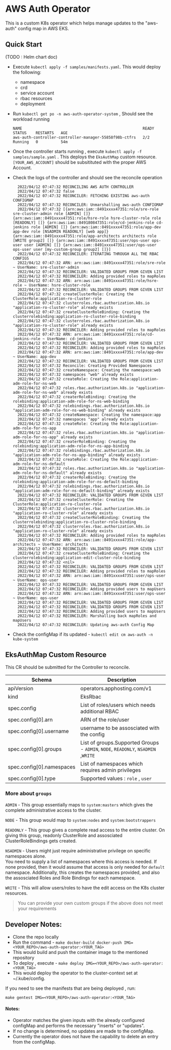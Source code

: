 # AWS Auth Operator

This is a custom K8s operator which helps manage updates to the "aws-auth" config map in AWS EKS.


## Quick Start
(TODO : Helm chart doc)
- Execute `kubectl apply -f samples/manifests.yaml`. This would deploy the following:
  - namespace
  - crd
  - service account
  - rbac resources
  - deployment
- Run `kubectl get po -n aws-auth-operator-system` , Should see the workload running
    
    ```
    NAME                                                     READY   STATUS    RESTARTS   AGE
    aws-auth-controller-controller-manager-55858f98b-ctfrs   2/2     Running   0          54m

    ```

- Once the controller starts running , execute `kubectl apply -f samples/sample.yaml` . This deploys the `EksAuthMap` custom resource. `[YOUR_AWS_ACCOUNT]` should be subsitituted with the proper AWS Account.
- Check the logs of the controller and should see the reconcile operation

  ```
    2022/04/12 07:47:32 RECONCILING AWS AUTH CONTROLLER
    2022/04/12 07:47:32 false
    2022/04/12 07:47:32 RECONCILER: FETCHING EXISTING aws-auth CONFIGMAP
    2022/04/12 07:47:32 RECONCILER: Unmarshalling aws-auth CONFIGMAP
    2022/04/12 07:47:32 [{arn:aws:iam::8491xxxx47351:role/sre-role sre-cluster-admin role [ADMIN] []} {arn:aws:iam::8491xxxx47351:role/hsre-role hsre-cluster-role role [READONLY] []} {arn:aws:iam::849180847351:role/cd-jenkins-role cd-jenkins role [ADMIN] []} {arn:aws:iam::8491xxxx47351:role/app-dev app-dev role [NSADMIN READONLY] [web app]} {arn:aws:iam::8491xxxx47351:role/app-architects architects role [WRITE group2] []} {arn:aws:iam::8491xxxx47351:user/ops-user ops-user user [ADMIN] []} {arn:aws:iam::8491xxxx47351:user/ops-user ops-user user [my-custom-group group2] []}]
    2022/04/12 07:47:32 RECONCILER: ITERATING THROUGH ALL THE RBAC CONFIGS
    2022/04/12 07:47:32 ARN: arn:aws:iam::8491xxxx47351:role/sre-role ~ UserName: sre-cluster-admin
    2022/04/12 07:47:32 RECONCILER: VALIDATED GROUPS FROM GIVEN LIST
    2022/04/12 07:47:32 RECONCILER: Adding provided roles to mapRoles
    2022/04/12 07:47:32 ARN: arn:aws:iam::8491xxxx47351:role/hsre-role ~ UserName: hsre-cluster-role
    2022/04/12 07:47:32 RECONCILER: VALIDATED GROUPS FROM GIVEN LIST
    2022/04/12 07:47:32 createClusterRole: Creating the ClusterRole:application-ro-cluster-role
    2022/04/12 07:47:32 clusterroles.rbac.authorization.k8s.io "application-ro-cluster-role" already exists
    2022/04/12 07:47:32 createClusterRoleBinding: Creating the clusterrolebinding:application-ro-cluster-role-binding
    2022/04/12 07:47:32 clusterroles.rbac.authorization.k8s.io "application-ro-cluster-role" already exists
    2022/04/12 07:47:32 RECONCILER: Adding provided roles to mapRoles
    2022/04/12 07:47:32 ARN: arn:aws:iam::8491xxxx47351:role/cd-jenkins-role ~ UserName: cd-jenkins
    2022/04/12 07:47:32 RECONCILER: VALIDATED GROUPS FROM GIVEN LIST
    2022/04/12 07:47:32 RECONCILER: Adding provided roles to mapRoles
    2022/04/12 07:47:32 ARN: arn:aws:iam::8491xxxx47351:role/app-dev ~ UserName: app-dev
    2022/04/12 07:47:32 RECONCILER: VALIDATED GROUPS FROM GIVEN LIST
    2022/04/12 07:47:32 Reconcile: Creating Provided Namespaces
    2022/04/12 07:47:32 createNamespace: Creating the namespace:web
    2022/04/12 07:47:32 namespaces "web" already exists
    2022/04/12 07:47:32 createRole: Creating the Role:application-adm-role-for-ns-web
    2022/04/12 07:47:32 roles.rbac.authorization.k8s.io "application-adm-role-for-ns-web" already exists
    2022/04/12 07:47:32 createrRoleBinding: Creating the rolebinding:application-adm-role-for-ns-web-binding
    2022/04/12 07:47:32 rolebindings.rbac.authorization.k8s.io "application-adm-role-for-ns-web-binding" already exists
    2022/04/12 07:47:32 createNamespace: Creating the namespace:app
    2022/04/12 07:47:32 namespaces "app" already exists
    2022/04/12 07:47:32 createRole: Creating the Role:application-adm-role-for-ns-app
    2022/04/12 07:47:32 roles.rbac.authorization.k8s.io "application-adm-role-for-ns-app" already exists
    2022/04/12 07:47:32 createrRoleBinding: Creating the rolebinding:application-adm-role-for-ns-app-binding
    2022/04/12 07:47:32 rolebindings.rbac.authorization.k8s.io "application-adm-role-for-ns-app-binding" already exists
    2022/04/12 07:47:32 createRole: Creating the Role:application-adm-role-for-ns-default
    2022/04/12 07:47:32 roles.rbac.authorization.k8s.io "application-adm-role-for-ns-default" already exists
    2022/04/12 07:47:32 createrRoleBinding: Creating the rolebinding:application-adm-role-for-ns-default-binding
    2022/04/12 07:47:32 rolebindings.rbac.authorization.k8s.io "application-adm-role-for-ns-default-binding" already exists
    2022/04/12 07:47:32 RECONCILER: VALIDATED GROUPS FROM GIVEN LIST
    2022/04/12 07:47:32 createClusterRole: Creating the ClusterRole:application-ro-cluster-role
    2022/04/12 07:47:32 clusterroles.rbac.authorization.k8s.io "application-ro-cluster-role" already exists
    2022/04/12 07:47:32 createClusterRoleBinding: Creating the clusterrolebinding:application-ro-cluster-role-binding
    2022/04/12 07:47:32 clusterroles.rbac.authorization.k8s.io "application-ro-cluster-role" already exists
    2022/04/12 07:47:32 RECONCILER: Adding provided roles to mapRoles
    2022/04/12 07:47:32 ARN: arn:aws:iam::8491xxxx47351:role/app-architects ~ UserName: architects
    2022/04/12 07:47:32 RECONCILER: VALIDATED GROUPS FROM GIVEN LIST
    2022/04/12 07:47:32 createClusterRoleBinding: Creating the clusterrolebinding:application-edit-cluster-role-binding
    2022/04/12 07:47:32 <nil>
    2022/04/12 07:47:32 RECONCILER: VALIDATED GROUPS FROM GIVEN LIST
    2022/04/12 07:47:32 RECONCILER: Adding provided roles to mapRoles
    2022/04/12 07:47:32 ARN: arn:aws:iam::8491xxxx47351:user/ops-user ~ UserName: ops-user
    2022/04/12 07:47:32 RECONCILER: VALIDATED GROUPS FROM GIVEN LIST
    2022/04/12 07:47:32 RECONCILER: Adding provided users to mapUsers
    2022/04/12 07:47:32 ARN: arn:aws:iam::8491xxxx47351:user/ops-user ~ UserName: ops-user
    2022/04/12 07:47:32 RECONCILER: VALIDATED GROUPS FROM GIVEN LIST
    2022/04/12 07:47:32 RECONCILER: VALIDATED GROUPS FROM GIVEN LIST
    2022/04/12 07:47:32 RECONCILER: Adding provided users to mapUsers
    2022/04/12 07:47:32 RECONCILER: Marshalling back mapRoles and mapUsers
    2022/04/12 07:47:32 RECONCILER: Updating aws-auth Config Map

  ```
- Check the configMap if its updated - `kubectl edit cm aws-auth -n kube-system`  

    
## EksAuthMap Custom Resource

This CR should be submitted for the Controller to reconcile.

| Schema | Description |
| ---- | --- |
| apiVersion | operators.apphosting.com/v1 |
| kind | EksRbac |
| spec.config | List of roles/users which needs additional RBAC |
| spec.config[0].arn | ARN of the role/user |
| spec.config[0].username | username to be assosciated with the config |
| spec.config[0].groups | List of groups.Supported Groups - `ADMIN`, `NODE`, `READONLY`, `NSADMIN` ,`WRITE`|
| spec.config[0].namespaces | List of namespaces which requires admin privileges |
| spec.config[0].type | Supported values : `role` , `user` |

### More about `groups`

`ADMIN` - This group essentially maps to `system:masters` which gives the complete administrative access to the cluster.

`NODE` - This group would map to `system:nodes` and `system:bootstrappers`

`READONLY` - This group gives a complete read access to the entire cluster. On giving this group, readonly ClusterRole and assosciated ClusterRoleBindings gets created.

`NSADMIN` - Users might just require administrative privilege on specific namespaces alone.  
You need to supply a list of namespaces where this access is needed. 
If none provided, then it would assume that access is only needed for `default` namespace. Additionally, this creates the namespaces provided, and also the assosciated Roles and Role Bindings for each namespace.

`WRITE` - This will allow users/roles to have the edit access on the K8s cluster resources.

> You can provide your own custom groups if the above does not meet your requirements

## Developer Notes:

- Clone the repo locally
- Run the command - `make docker-build docker-push IMG=<YOUR_REPO>/aws-auth-operator:<YOUR_TAG>`
- This would build and push the container image to the mentioned repository
- To deploy , execute - `make deploy IMG=<YOUR_REPO>/aws-auth-operator:<YOUR_TAG>`
- This would deploy the operator to the cluster-context set at ~/.kube/config.

If you need to see the manifests that are being deployed , run:

`make gentest IMG=<YOUR_REPO>/aws-auth-operator:<YOUR_TAG>`
   
#### Notes:
- Operator matches the given inputs with the already configured configMap and performs the necessary "inserts" or "updates".
- If no change is determined, no updates are made to the configMap.
- Currently the operator does not have the capability to delete an entry from the configMap.